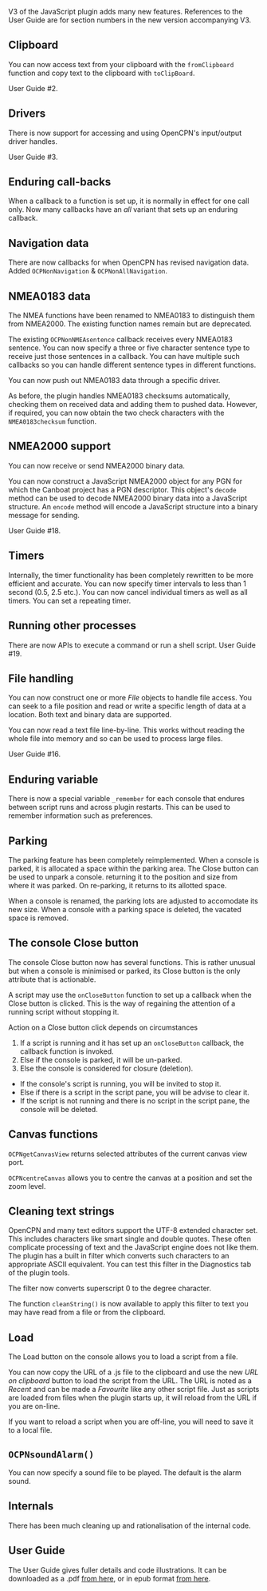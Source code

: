 V3 of the JavaScript plugin adds many new features.  References to the User Guide are for section numbers in the new version accompanying V3.

## Clipboard

You can now access text from your clipboard with the `fromClipboard` function and copy text to the clipboard with `toClipBoard`.

User Guide #2.

## Drivers

There is now support for accessing and using OpenCPN's input/output driver handles.

User Guide #3.

## Enduring call-backs

When a callback to a function is set up, it is normally in effect for one call only.  Now many callbacks have an _all_ variant that sets up an enduring callback.

## Navigation data

There are now callbacks for when OpenCPN has revised navigation data.  Added `OCPNonNavigation` & `OCPNonAllNavigation`.

## NMEA0183 data

The NMEA functions have been renamed to NMEA0183 to distinguish them from NMEA2000.  The existing function names remain but are deprecated.

The existing `OCPNonNMEAsentence` callback receives every NMEA0183 sentence.  You can now specify a  three or five character sentence type to receive just those sentences in a callback.  You can have multiple such callbacks so you can handle different sentence types in different functions.

You can now push out NMEA0183 data through a specific driver.

As before, the plugin handles NMEA0183 checksums automatically, checking them on received data and adding them to pushed data.  However, if required, you can now obtain the two check characters with the `NMEA0183checksum` function.

## NMEA2000 support

You can now receive or send NMEA2000 binary data.

You can now construct a JavaScript NMEA2000 object for any PGN for which the Canboat project has a PGN descriptor.  This object's `decode` method can be used to decode NMEA2000 binary data into a JavaScript structure.  An `encode` method will encode a JavaScript structure into a binary message for sending.

User Guide #18.

## Timers

Internally, the timer functionality has been completely rewritten to be more efficient and accurate.  You can now specify timer intervals to less than 1 second (0.5, 2.5 etc.).  You can now cancel individual timers as well as all timers.  You can set a repeating timer.

## Running other processes

There are now APIs to execute a command or run a shell script.  User Guide #19.

## File handling

You can now construct one or more _File_ objects to handle file access.  You can seek to a file position and read or write a specific length of data at a location.  Both text and binary data are supported.

You can now read a text file line-by-line.  This works without reading the whole file into memory and so can be used to process large files.

User Guide #16.

## Enduring variable

There is now a special variable `_remember` for each console that endures between script runs and across plugin restarts.  This can be used to remember information such as preferences.

## Parking

The parking feature has been completely reimplemented.  When a console is parked, it is allocated a space within the parking area.  The Close button can be used to unpark a console. returning it to the position and size from where it was parked.  On re-parking, it returns to its allotted space.

When a console is renamed, the parking lots are adjusted to accomodate its new size.  When a console with a parking space is deleted, the vacated space is removed.

## The console Close button

The console Close button now has several functions.  This is rather unusual but when a console is minimised or parked, its Close button is the only attribute that is actionable.

A script may use the `onCloseButton` function to set up a callback when the Close button is clicked.  This is the way of regaining the attention of a running script without stopping it.

Action on a Close button click depends on circumstances

1. If a script is running and it has set up an `onCloseButton` callback, the callback function is invoked.
2. Else if the console is parked, it will be un-parked.
3. Else the console is considered for closure (deletion).
 * If the console's script is running, you will be invited to stop it.
 * Else if there is a script in the script pane, you will be advise to clear it.
 * If the script is not running and there is no script in the script pane, the console will be deleted.

## Canvas functions

`OCPNgetCanvasView` returns selected attributes of the current canvas view port.

`OCPNcentreCanvas` allows you to centre the canvas at a position and set the zoom level.

## Cleaning text strings

OpenCPN and many text editors support the UTF-8 extended character set.  This includes characters like smart single and double quotes.  These often complicate processing of text and the JavaScript engine does not like them.  The plugin has a built in filter which converts such characters to an appropriate ASCII equivalent.  You can test this filter in the Diagnostics tab of the plugin tools.

The filter now converts superscript 0 to the degree character.

The function `cleanString()` is now available to apply this filter to text you may have read from a file or from the clipboard.

## Load

The Load button on the console allows you to load a script from a file.

You can now copy the URL of a .js file to the clipboard and use the new _URL on clipboard_ button to load the script from the URL.  The URL is noted as a _Recent_ and can be made a _Favourite_ like any other script file.  Just as scripts are loaded from files when the plugin starts up, it will reload from the URL if you are on-line.

If you want to reload a script when you are off-line, you will need to save it to a local file.

## `OCPNsoundAlarm()`

You can now specify a sound file to be played.  The default is the alarm sound.

## Internals

There has been much cleaning up and rationalisation of the internal code.

## User Guide

The User Guide gives fuller details and code illustrations.  It can be 
downloaded as a .pdf [from here](https://github.com/antipole2/JavaScript_pi/blob/e54ebbccab91ae92514b5d61ecaab7fdf537db83/documentation/JavaScript_plugin_user_guide.pdf), or in epub format [from here](https://github.com/antipole2/JavaScript_pi/blob/e54ebbccab91ae92514b5d61ecaab7fdf537db83/documentation/JavaScript_plugin_user_guide.epub).
